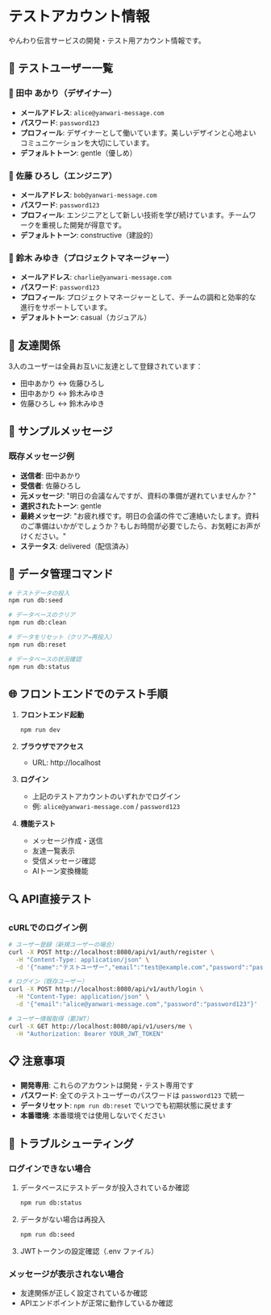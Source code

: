 # テストアカウント情報

やんわり伝言サービスの開発・テスト用アカウント情報です。

## 🧪 テストユーザー一覧

### 👩 田中 あかり（デザイナー）
- **メールアドレス**: `alice@yanwari-message.com`
- **パスワード**: `password123`
- **プロフィール**: デザイナーとして働いています。美しいデザインと心地よいコミュニケーションを大切にしています。
- **デフォルトトーン**: gentle（優しめ）

### 👨 佐藤 ひろし（エンジニア）
- **メールアドレス**: `bob@yanwari-message.com`
- **パスワード**: `password123`
- **プロフィール**: エンジニアとして新しい技術を学び続けています。チームワークを重視した開発が得意です。
- **デフォルトトーン**: constructive（建設的）

### 👩 鈴木 みゆき（プロジェクトマネージャー）
- **メールアドレス**: `charlie@yanwari-message.com`
- **パスワード**: `password123`
- **プロフィール**: プロジェクトマネージャーとして、チームの調和と効率的な進行をサポートしています。
- **デフォルトトーン**: casual（カジュアル）

## 🤝 友達関係

3人のユーザーは全員お互いに友達として登録されています：
- 田中あかり ↔ 佐藤ひろし
- 田中あかり ↔ 鈴木みゆき  
- 佐藤ひろし ↔ 鈴木みゆき

## 📝 サンプルメッセージ

### 既存メッセージ例
- **送信者**: 田中あかり
- **受信者**: 佐藤ひろし
- **元メッセージ**: "明日の会議なんですが、資料の準備が遅れていませんか？"
- **選択されたトーン**: gentle
- **最終メッセージ**: "お疲れ様です。明日の会議の件でご連絡いたします。資料のご準備はいかがでしょうか？もしお時間が必要でしたら、お気軽にお声がけください。"
- **ステータス**: delivered（配信済み）

## 🔧 データ管理コマンド

```bash
# テストデータの投入
npm run db:seed

# データベースのクリア
npm run db:clean

# データをリセット（クリア→再投入）
npm run db:reset

# データベースの状況確認
npm run db:status
```

## 🌐 フロントエンドでのテスト手順

1. **フロントエンド起動**
   ```bash
   npm run dev
   ```

2. **ブラウザでアクセス**
   - URL: http://localhost

3. **ログイン**
   - 上記のテストアカウントのいずれかでログイン
   - 例: `alice@yanwari-message.com` / `password123`

4. **機能テスト**
   - メッセージ作成・送信
   - 友達一覧表示
   - 受信メッセージ確認
   - AIトーン変換機能

## 🔍 API直接テスト

### cURLでのログイン例
```bash
# ユーザー登録（新規ユーザーの場合）
curl -X POST http://localhost:8080/api/v1/auth/register \
  -H "Content-Type: application/json" \
  -d '{"name":"テストユーザー","email":"test@example.com","password":"password123"}'

# ログイン（既存ユーザー）
curl -X POST http://localhost:8080/api/v1/auth/login \
  -H "Content-Type: application/json" \
  -d '{"email":"alice@yanwari-message.com","password":"password123"}'

# ユーザー情報取得（要JWT）
curl -X GET http://localhost:8080/api/v1/users/me \
  -H "Authorization: Bearer YOUR_JWT_TOKEN"
```

## 📋 注意事項

- **開発専用**: これらのアカウントは開発・テスト専用です
- **パスワード**: 全てのテストユーザーのパスワードは `password123` で統一
- **データリセット**: `npm run db:reset` でいつでも初期状態に戻せます
- **本番環境**: 本番環境では使用しないでください

## 🐛 トラブルシューティング

### ログインできない場合
1. データベースにテストデータが投入されているか確認
   ```bash
   npm run db:status
   ```
2. データがない場合は再投入
   ```bash
   npm run db:seed
   ```
3. JWTトークンの設定確認（.env ファイル）

### メッセージが表示されない場合
- 友達関係が正しく設定されているか確認
- APIエンドポイントが正常に動作しているか確認